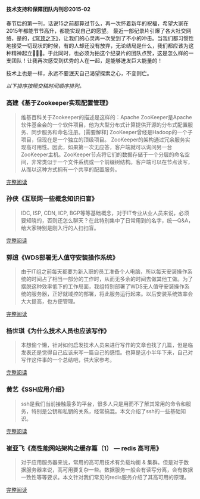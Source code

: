 #### 技术支持和保障团队内刊@2015-02

春节后的第一刊，话说15之前都算过节么，再一次怀着新年的祝福，希望大家在2015年都能节节高升，都能实现自己的愿望。
最近一部纪录片引爆了各大社交网络，是的，[《穹顶之下》](http://baike.baidu.com/link?url=VeF7bPKFxdyT9hOl_Kw2tdUYHFU6Wo5kIRBn33-DhhS7v05bybI4IWwfRSJ9zXCArmn-in8qfHkCmN7WgZRQDgut0Y5Ax-fip7u3ihuvQuxpfaghVGWDbBT_rR5dL66R)，让我们的心灵再一次受到了不小的冲击。当我们都习惯性地接受一切现状的时候，有的人却还没有放弃，无论结局是什么，我们都应该为这种精神起立👏👏👏。于此同时，也必须为拍这个纪录片的团队点赞，这是怎么样的一支团队！让我再次感受到优秀的人在一起，是能够迸发巨大能量的！

技术上也是一样，永远不要泯灭自己渴望探索之心，不变则亡。


*以下排序按照交稿时间顺序排列。*


### 高建《基于Zookeeper实现配置管理》

> 维基百科关于Zookeeper的描述是这样的：Apache ZooKeeper是Apache软件基金会的一个软件项目，他为大型分布式计算提供开源的分布式配置服务、同步服务和命名注册。[需要解释] ZooKeeper曾经是Hadoop的一个子项目，但现在是一个独立的顶级项目。
       ZooKeeper的架构通过冗余服务实现高可用性。因此，如果第一次无应答，客户端就可以询问另一台ZooKeeper主机。ZooKeeper节点将它们的数据存储于一个分层的命名空间，非常类似于一个文件系统或一个前缀树结构。客户端可以在节点读写，从而以这种方式拥有一个共享的配置服务。


[完整阅读](http://note.youdao.com/share/?id=f3286a01022b7a0f8eb734f5ec00caf1&type=note)


### 孙侠《互联网一些概念知识扫盲》

> IDC, ISP, CDN, ICP, BGP等等基础概念，对于IT专业从业人员来说，必须要知晓的，否则还怎么聊天？在此特别集中了日常用到的名字，统一Q&A，给大家特别是刚入行的人扫扫盲。

[完整阅读](http://note.youdao.com/share/?id=a4bd975a9ab77aa149b0f28c82d4f042&type=note)


### 郭逍《WDS部署无人值守安装操作系统》

> 由于IT组之前每天都要为新入职的员工准备个人电脑，所以每天安装操作系统的时间占了相当一部分的工作时，从而无多余的时间去做其他工做。为了摆脱这种效率低下的工作局面，我组特别部署了WDS无人值守安装操作系统的服务器，正好就域控的部署，将此服务运行起来。以后安装系统效率会大大提高，也方便管理。

[完整阅读](http://note.youdao.com/share/?id=be691088ee8505e65bd8362d958dc367&type=note)

### 杨世琪《为什么技术人员也应该写作》

> 本想偷个懒，针对如何启发技术人员来进行写作的文章也找了几篇，但是临发表还是觉得自己应该来写一篇自己的感悟。也算是这小半年下来，自己对写作这件事的一个总结吧，供大家参考。

[完整阅读](https://github.com/yangshiqi/wiki/blob/master/ysq/whyweshouldwrite.md)


### 黄艺《SSH应用介绍》

> ssh是我们当前接触最多的平台，很多人只是用而不了解其常用的命令和服务，特别是公钥和私钥的关系，经常搞混。本文介绍了ssh的一些基础知识。

[完整阅读](http://note.youdao.com/share/?id=d36122b832ddf89dcaa09508ec23af95&type=note)

### 崔亚飞《高性能网站架构之缓存篇（1） — redis 高可用》

> 对于应用服务器来说，常用的高可用技术有负载均衡 & 集群。但是对于数据服务器来说，高可用要复杂一些。数据服务一般会有读写分离，会有数据一致性等等要求。本文针对我们常见的redis服务介绍了其高可用的原理。

[完整阅读](http://note.youdao.com/share/?id=73aba2aaf48f8377cf362fa4436d1e5b&type=note)
